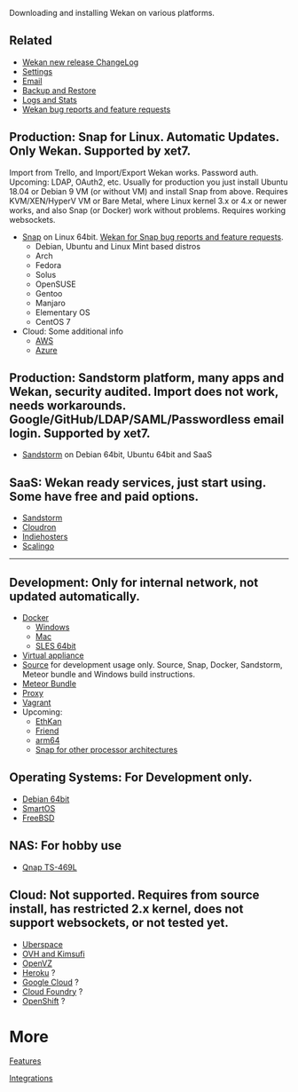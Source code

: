 Downloading and installing Wekan on various platforms.

## Related 

* [Wekan new release ChangeLog](https://github.com/wekan/wekan/blob/devel/CHANGELOG.md)
* [Settings](https://github.com/wekan/wekan/wiki/Settings)
* [Email](https://github.com/wekan/wekan/wiki/Troubleshooting-Mail)
* [Backup and Restore](https://github.com/wekan/wekan/wiki/Backup)
* [Logs and Stats](https://github.com/wekan/wekan/wiki/Logs)
* [Wekan bug reports and feature requests](https://github.com/wekan/wekan/issues)

## <a name="Production"></a>Production: Snap for Linux. Automatic Updates. Only Wekan. Supported by xet7.

Import from Trello, and Import/Export Wekan works. Password auth. Upcoming: LDAP, OAuth2, etc. Usually for production you just install Ubuntu 18.04 or Debian 9 VM (or without VM) and install Snap from above. Requires KVM/XEN/HyperV VM or Bare Metal, where Linux kernel 3.x or 4.x or newer works, and also Snap (or Docker) work without problems. Requires working websockets.

* [Snap](https://github.com/wekan/wekan/wiki/Snap) on Linux 64bit. [Wekan for Snap bug reports and feature requests](https://github.com/wekan/wekan-snap/issues).
  * Debian, Ubuntu and Linux Mint based distros
  * Arch
  * Fedora
  * Solus
  * OpenSUSE
  * Gentoo
  * Manjaro
  * Elementary OS
  * CentOS 7
* Cloud: Some additional info
  * [AWS](https://github.com/wekan/wekan/wiki/AWS)
  * [Azure](https://github.com/wekan/wekan/wiki/Azure)

## <a name="ProductionSandstorm"></a>Production: Sandstorm platform, many apps and Wekan, security audited. Import does not work, needs workarounds. Google/GitHub/LDAP/SAML/Passwordless email login. Supported by xet7.

* [Sandstorm](https://github.com/wekan/wekan/wiki/Sandstorm) on Debian 64bit, Ubuntu 64bit and SaaS

## SaaS: Wekan ready services, just start using. Some have free and paid options.

* [Sandstorm](https://github.com/wekan/wekan/wiki/Sandstorm)
* [Cloudron](https://github.com/wekan/wekan/wiki/Cloudron)
* [Indiehosters](https://github.com/wekan/wekan/wiki/Indiehosters)
* [Scalingo](https://github.com/wekan/wekan/wiki/Scalingo)

***

## <a name="Development"></a>Development: Only for internal network, not updated automatically.
* [Docker](https://github.com/wekan/wekan/wiki/Docker)
  * [Windows](https://github.com/wekan/wekan/wiki/Windows)
  * [Mac](https://github.com/wekan/wekan/wiki/Mac)
  * [SLES 64bit](https://github.com/wekan/wekan/wiki/Install-Wekan-Docker-on-SUSE-Linux-Enterprise-Server-12-SP1)
* [Virtual appliance](https://github.com/wekan/wekan/wiki/virtual-appliance)
* [Source](https://github.com/wekan/wekan/wiki/Source) for development usage only. Source, Snap, Docker, Sandstorm, Meteor bundle and Windows build instructions.
* [Meteor Bundle](https://github.com/wekan/wekan/wiki/Meteor-bundle)
* [Proxy](https://github.com/wekan/wekan/issues/1480)
* [Vagrant](https://github.com/wekan/wekan/wiki/Vagrant)
* Upcoming:
  * [EthKan](https://github.com/EthKan)
  * [Friend](https://github.com/wekan/wekan/wiki/Friend)
  * [arm64](https://blog.wekan.team/2018/01/wekan-progress-on-x64-and-arm/index.html)
  * [Snap for other processor architectures](https://github.com/wekan/wekan-snap/issues/46)

## Operating Systems: For Development only.

* [Debian 64bit](https://github.com/wekan/wekan/wiki/Debian)
* [SmartOS](https://github.com/wekan/wekan/wiki/SmartOS)
* [FreeBSD](https://github.com/wekan/wekan/wiki/FreeBSD)

## NAS: For hobby use

* [Qnap TS-469L](https://github.com/wekan/wekan/issues/1180)

## Cloud: Not supported. Requires from source install, has restricted 2.x kernel, does not support websockets, or not tested yet.

* [Uberspace](https://github.com/wekan/wekan/wiki/Install-latest-Wekan-release-on-Uberspace)
* [OVH and Kimsufi](https://github.com/wekan/wekan/wiki/OVH)
* [OpenVZ](https://github.com/wekan/wekan/wiki/OpenVZ)
* [Heroku](https://github.com/wekan/wekan/wiki/Heroku) ?
* [Google Cloud](https://github.com/wekan/wekan/wiki/Google-Cloud) ?
* [Cloud Foundry](https://github.com/wekan/wekan/wiki/Cloud-Foundry) ?
* [OpenShift](https://github.com/wekan/wekan/wiki/OpenShift) ?

# More

[Features](https://github.com/wekan/wekan/wiki/Features)

[Integrations](https://github.com/wekan/wekan/wiki/Integrations)


[install_source]: https://github.com/wekan/wekan/wiki/Install-and-Update#install-manually-from-source
[installsource_windows]: https://github.com/wekan/wekan/wiki/Install-Wekan-from-source-on-Windows
[cloudron_button]: https://cloudron.io/img/button.svg
[cloudron_install]: https://cloudron.io/button.html?app=io.wekan.cloudronapp
[docker_image]: https://hub.docker.com/r/wekanteam/wekan/
[heroku_button]: https://www.herokucdn.com/deploy/button.png
[heroku_deploy]: https://heroku.com/deploy?template=https://github.com/wekan/wekan/tree/master
[indiehosters_button]: https://indie.host/signup.png
[indiehosters_saas]: https://indiehosters.net/shop/product/wekan-20
[sandstorm_button]: https://img.shields.io/badge/try-Wekan%20on%20Sandstorm-783189.svg
[sandstorm_appdemo]: https://demo.sandstorm.io/appdemo/m86q05rdvj14yvn78ghaxynqz7u2svw6rnttptxx49g1785cdv1h
[scalingo_button]: https://cdn.scalingo.com/deploy/button.svg
[scalingo_deploy]: https://my.scalingo.com/deploy?source=https://github.com/wekan/wekan#master
[wekan_mongodb]: https://github.com/wekan/wekan-mongodb
[wekan_postgresql]: https://github.com/wekan/wekan-postgresql
[wekan_cleanup]: https://github.com/wekan/wekan-cleanup
[wekan_logstash]: https://github.com/wekan/wekan-logstash
[autoinstall]: https://github.com/wekan/wekan-autoinstall
[autoinstall_issue]: https://github.com/anselal/wekan/issues/18
[debian_wheezy_devuan_jessie]: https://github.com/wekan/sps